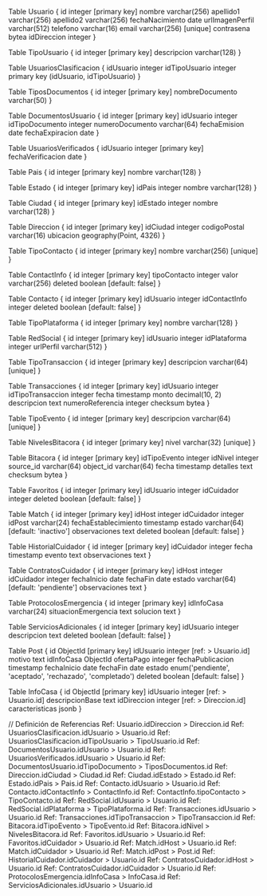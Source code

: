 Table Usuario {
  id integer [primary key]
  nombre varchar(256)
  apellido1 varchar(256)
  apellido2 varchar(256)
  fechaNacimiento date
  urlImagenPerfil varchar(512)
  telefono varchar(16)
  email varchar(256) [unique]
  contrasena bytea
  idDireccion integer
}

Table TipoUsuario {
  id integer [primary key]
  descripcion varchar(128)
}

Table UsuariosClasificacion {
  idUsuario integer
  idTipoUsuario integer
  primary key (idUsuario, idTipoUsuario)
}

Table TiposDocumentos {
  id integer [primary key]
  nombreDocumento varchar(50)
}

Table DocumentosUsuario {
  id integer [primary key]
  idUsuario integer
  idTipoDocumento integer
  numeroDocumento varchar(64)
  fechaEmision date
  fechaExpiracion date
}

Table UsuariosVerificados {
  idUsuario integer [primary key]
  fechaVerificacion date
}

Table Pais {
  id integer [primary key]
  nombre varchar(128)
}

Table Estado {
  id integer [primary key]
  idPais integer
  nombre varchar(128)
}

Table Ciudad {
  id integer [primary key]
  idEstado integer
  nombre varchar(128)
}

Table Direccion {
  id integer [primary key]
  idCiudad integer
  codigoPostal varchar(16)
  ubicacion geography(Point, 4326)
}

Table TipoContacto {
  id integer [primary key]
  nombre varchar(256) [unique]
}

Table ContactInfo {
  id integer [primary key]
  tipoContacto integer
  valor varchar(256)
  deleted boolean [default: false]
}

Table Contacto {
  id integer [primary key]
  idUsuario integer
  idContactInfo integer
  deleted boolean [default: false]
}

Table TipoPlataforma {
  id integer [primary key]
  nombre varchar(128)
}

Table RedSocial {
  id integer [primary key]
  idUsuario integer
  idPlataforma integer
  urlPerfil varchar(512)
}

Table TipoTransaccion {
  id integer [primary key]
  descripcion varchar(64) [unique]
}

Table Transacciones {
  id integer [primary key]
  idUsuario integer
  idTipoTransaccion integer
  fecha timestamp 
  monto decimal(10, 2)
  descripcion text
  numeroReferencia integer
  checksum bytea
}

Table TipoEvento {
  id integer [primary key]
  descripcion varchar(64) [unique]
}

Table NivelesBitacora {
  id integer [primary key]
  nivel varchar(32) [unique]
}

Table Bitacora {
  id integer [primary key]
  idTipoEvento integer
  idNivel integer
  source_id varchar(64)
  object_id varchar(64)
  fecha timestamp
  detalles text
  checksum bytea
}

Table Favoritos {
  id integer [primary key]
  idUsuario integer
  idCuidador integer
  deleted boolean [default: false]
}

Table Match {
  id integer [primary key]
  idHost integer
  idCuidador integer
  idPost varchar(24)
  fechaEstablecimiento timestamp 
  estado varchar(64) [default: 'inactivo']
  observaciones text
  deleted boolean [default: false]
}

Table HistorialCuidador {
  id integer [primary key]
  idCuidador integer
  fecha timestamp 
  evento text
  observaciones text
}

Table ContratosCuidador {
  id integer [primary key]
  idHost integer
  idCuidador integer
  fechaInicio date
  fechaFin date
  estado varchar(64) [default: 'pendiente']
  observaciones text
}

Table ProtocolosEmergencia {
  id integer [primary key]
  idInfoCasa varchar(24)
  situacionEmergencia text
  solucion text
}

Table ServiciosAdicionales {
  id integer [primary key]
  idUsuario integer
  descripcion text
  deleted boolean [default: false]
}

Table Post {
  id ObjectId [primary key]
  idUsuario integer [ref: > Usuario.id]
  motivo text
  idInfoCasa ObjectId
  ofertaPago integer
  fechaPublicacion timestamp 
  fechaInicio date
  fechaFin date
  estado enum('pendiente', 'aceptado', 'rechazado', 'completado')
  deleted boolean [default: false]
}


Table InfoCasa {
  id ObjectId [primary key]
  idUsuario integer [ref: > Usuario.id]
  descripcionBase text
  idDireccion integer [ref: > Direccion.id]
  caracteristicas jsonb
}



// Definición de Referencias
Ref: Usuario.idDireccion > Direccion.id 
Ref: UsuariosClasificacion.idUsuario > Usuario.id 
Ref: UsuariosClasificacion.idTipoUsuario > TipoUsuario.id 
Ref: DocumentosUsuario.idUsuario > Usuario.id 
Ref: UsuariosVerificados.idUsuario > Usuario.id 
Ref: DocumentosUsuario.idTipoDocumento > TiposDocumentos.id 
Ref: Direccion.idCiudad > Ciudad.id 
Ref: Ciudad.idEstado > Estado.id 
Ref: Estado.idPais > Pais.id 
Ref: Contacto.idUsuario > Usuario.id 
Ref: Contacto.idContactInfo > ContactInfo.id 
Ref: ContactInfo.tipoContacto > TipoContacto.id 
Ref: RedSocial.idUsuario > Usuario.id 
Ref: RedSocial.idPlataforma > TipoPlataforma.id 
Ref: Transacciones.idUsuario > Usuario.id 
Ref: Transacciones.idTipoTransaccion > TipoTransaccion.id 
Ref: Bitacora.idTipoEvento > TipoEvento.id 
Ref: Bitacora.idNivel > NivelesBitacora.id 
Ref: Favoritos.idUsuario > Usuario.id 
Ref: Favoritos.idCuidador > Usuario.id 
Ref: Match.idHost > Usuario.id 
Ref: Match.idCuidador > Usuario.id 
Ref: Match.idPost > Post.id 
Ref: HistorialCuidador.idCuidador > Usuario.id 
Ref: ContratosCuidador.idHost > Usuario.id 
Ref: ContratosCuidador.idCuidador > Usuario.id 
Ref: ProtocolosEmergencia.idInfoCasa > InfoCasa.id 
Ref: ServiciosAdicionales.idUsuario > Usuario.id 
